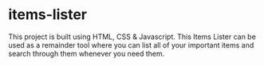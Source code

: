 # items-lister
This project is built using HTML, CSS &amp; Javascript. This Items Lister can be used as a remainder tool where you can list all of your important items and search through them whenever you need them.
